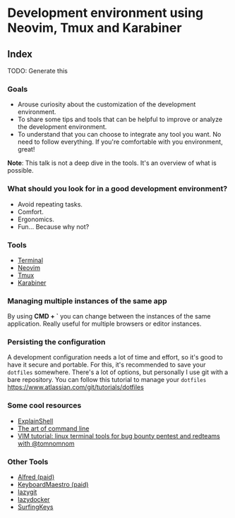 # Development environment using Neovim, Tmux and Karabiner

## Index
TODO: Generate this

### <a name="1"></a>Goals
- Arouse curiosity about the customization of the development environment.
- To share some tips and tools that can be helpful to improve or analyze the development environment.
- To understand that you can choose to integrate any tool you want. No need to follow everything. If
  you're comfortable with you environment, great!

**Note**: This talk is not a deep dive in the tools. It's an overview of what is possible.

### What should you look for in a good development environment?
- Avoid repeating tasks.
- Comfort.
- Ergonomics.
- Fun... Because why not?

### Tools
- [Terminal](./terminal.md)
- [Neovim](./neovim.md)
- [Tmux](./tmux.md)
- [Karabiner](./karabiner.md)

### Managing multiple instances of the same app
By using **CMD + `** you can change between the instances of the same application. Really useful for multiple browsers or editor instances.

### Persisting the configuration
A development configuration needs a lot of time and effort, so it's good to have it secure and portable. For this, it's recommended to save your `dotfiles` somewhere.
There's a lot of options, but personally I use git with a bare repository. You can follow this tutorial to manage your `dotfiles` https://www.atlassian.com/git/tutorials/dotfiles

### Some cool resources
- [ExplainShell](https://explainshell.com/)
- [The art of command line](https://github.com/jlevy/the-art-of-command-line)
- [VIM tutorial: linux terminal tools for bug bounty pentest and redteams with @tomnomnom](https://www.youtube.com/watch?v=l8iXMgk2nnY)

### Other Tools
- [Alfred (paid)](https://www.alfredapp.com/)
- [KeyboardMaestro (paid)](https://www.keyboardmaestro.com/main/)
- [lazygit](https://github.com/jesseduffield/lazygit)
- [lazydocker](https://github.com/jesseduffield/lazydocker)
- [SurfingKeys](https://github.com/brookhong/Surfingkeys)
